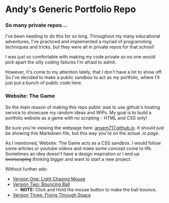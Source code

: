 # Andy's Generic Portfolio Repo
### So many private repos...
I've been needing to do this for so long. Throughout my many educational adventures, I've practiced and implemented a myriad of programming techniques and tricks, but they were all in private repos for that school!

I was just so comfortable with making my code private so no one would pick apart the silly coding failures I'm afraid to admit. 

However, it's come to my attention lately, that I don't have a lot to show off. So I've decided to make a public sandbox to act as my portfolio, where I'll just put a bunch of public code here.
### Website: The Game
So the main reason of making this repo public was to use github's hosting service to showcase my random ideas and WIPs. My goal is to build a portfolio website as a game with no scripting - HTML and CSS only!

Be sure you're viewing the webpage here: [ansem717.github.io](https://ansem717.github.io). It should just be showing this Markdown file, but this way you're on the actual *.io page*.

As I mentioned, Website: The Game acts as a CSS sandbox. I would follow some articles or youtube videos and make some concept come to life. Sometimes an idea doesn't have a design inspiration or I end up ~~overscoping~~ thinking bigger and want to start a new project.

Without further ado:
- [Version One: Light Chasing Mouse](https://ansem717.github.io/WebsiteTheGame/VersionOne/index.html)
- [Version Two: Bouncing Ball](https://ansem717.github.io/WebsiteTheGame/VersionTwo/index.html)
  - **NOTE:** Click and Hold the mouse button to make the ball bounce.
- [Version Three: Flying Through Space](https://ansem717.github.io/WebsiteTheGame/VersionThree/index.html)

